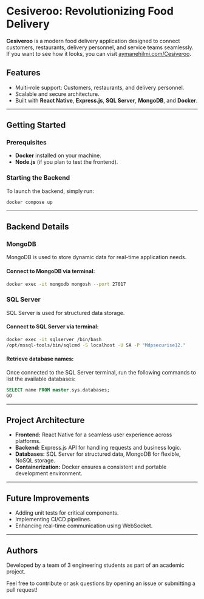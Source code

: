 # Cesiveroo: Revolutionizing Food Delivery  
 **Cesiveroo** is a modern food delivery application designed to connect customers, restaurants, delivery personnel, and service teams seamlessly.
 If you want to see how it looks, you can visit [aymanehilmi.com/Cesiveroo](https://aymanehilmi.com/Cesiveroo).  



 ## Features  
 - Multi-role support: Customers, restaurants, and delivery personnel.  
 - Scalable and secure architecture.  
 - Built with **React Native**, **Express.js**, **SQL Server**, **MongoDB**, and **Docker**.  

 ---  

 ## Getting Started  

 ### Prerequisites  
 - **Docker** installed on your machine.  
 - **Node.js** (if you plan to test the frontend).  

 ### Starting the Backend  
 To launch the backend, simply run:  
 ```bash
 docker compose up
 ```  

 ---  

 ## Backend Details  

 ### MongoDB  
 MongoDB is used to store dynamic data for real-time application needs.  

 #### Connect to MongoDB via terminal:  
 ```bash
 docker exec -it mongodb mongosh --port 27017
 ```  

 ### SQL Server  
 SQL Server is used for structured data storage.  

 #### Connect to SQL Server via terminal:  
 ```bash
 docker exec -it sqlserver /bin/bash
 /opt/mssql-tools/bin/sqlcmd -S localhost -U SA -P "Mdpsecurise12."
 ```  

 #### Retrieve database names:  
 Once connected to the SQL Server terminal, run the following commands to list the available databases:  
 ```sql
 SELECT name FROM master.sys.databases;
 GO
 ```  

 ---  

 ## Project Architecture  

 - **Frontend:** React Native for a seamless user experience across platforms.  
 - **Backend:** Express.js API for handling requests and business logic.  
 - **Databases:** SQL Server for structured data, MongoDB for flexible, NoSQL storage.  
 - **Containerization:** Docker ensures a consistent and portable development environment.  

 ---  

 ## Future Improvements  
 - Adding unit tests for critical components.  
 - Implementing CI/CD pipelines.  
 - Enhancing real-time communication using WebSocket.  

 ---  

 ## Authors  
 Developed by a team of 3 engineering students as part of an academic project.  

 Feel free to contribute or ask questions by opening an issue or submitting a pull request!  
